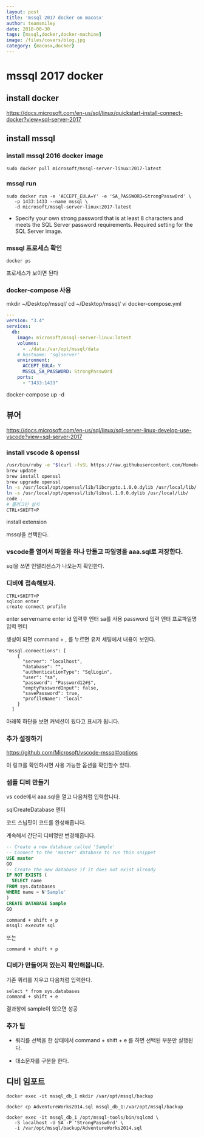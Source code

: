 ```yaml
---
layout: post
title: 'mssql 2017 docker on macosx' 
author: teamsmiley
date: 2018-08-30
tags: [mssql,docker,docker-machine]
image: /files/covers/blog.jpg
category: {macosx,docker}
---
```


# mssql 2017 docker

## install docker

https://docs.microsoft.com/en-us/sql/linux/quickstart-install-connect-docker?view=sql-server-2017

## install mssql 

### install mssql 2016 docker image
```
sudo docker pull microsoft/mssql-server-linux:2017-latest
```

### mssql run

```
sudo docker run -e 'ACCEPT_EULA=Y' -e 'SA_PASSWORD=StrongPassw0rd' \
   -p 1433:1433 --name mssql \
   -d microsoft/mssql-server-linux:2017-latest
```

* Specify your own strong password that is at least 8 characters and meets the SQL Server password requirements. Required setting for the SQL Server image.

### mssql 프로세스 확인
```
docker ps 
```
프로세스가 보이면 된다

### docker-compose 사용

mkdir ~/Desktop/mssql/
cd ~/Desktop/mssql/
vi docker-compose.yml

```yml
---
version: "3.4"
services:
  db:
    image: microsoft/mssql-server-linux:latest
    volumes:
      - ./data:/var/opt/mssql/data
    # hostname: 'sqlserver'
    environment:
      ACCEPT_EULA: Y
      MSSQL_SA_PASSWORD: StrongPassw0rd
    ports:
      - "1433:1433"
```

docker-compose up -d 


## 뷰어 

https://docs.microsoft.com/en-us/sql/linux/sql-server-linux-develop-use-vscode?view=sql-server-2017

### install vscode & openssl

```bash
/usr/bin/ruby -e "$(curl -fsSL https://raw.githubusercontent.com/Homebrew/install/master/install)"
brew update
brew install openssl
brew upgrade openssl
ln -s /usr/local/opt/openssl/lib/libcrypto.1.0.0.dylib /usr/local/lib/
ln -s /usr/local/opt/openssl/lib/libssl.1.0.0.dylib /usr/local/lib/
code .
# 플러그인 설치
CTRL+SHIFT+P
```

install extension

mssql을 선택한다.

### vscode를 열어서 파일을 하나 만들고 파일명을 aaa.sql로 저장한다.

sql을 쓰면 인텔리센스가 나오는지 확인한다.

### 디비에 접속해보자.

```
CTRL+SHIFT+P
sqlcon enter
create connect profile
```
enter
servername enter
id 입력후 엔터 sa를 사용
password 입력 엔터 
프로파일명 입력 엔터 

생성이 되면 command + , 를 누르면 유저 세팅에서 내용이 보인다. 

```
"mssql.connections": [
    {
      "server": "localhost",
      "database": "",
      "authenticationType": "SqlLogin",
      "user": "sa",
      "password": "Password12#$",
      "emptyPasswordInput": false,
      "savePassword": true,
      "profileName": "local"
    }
  ]
```

아래쪽 하단을 보면 커넥션이 됬다고 표시가 됩니다.

### 추가 설정하기 
<https://github.com/Microsoft/vscode-mssql#options>

이 링크를 확인하시면 사용 가능한 옵션을 확인할수 있다. 

### 샘플 디비 만들기 

vs code에서 aaa.sql을 열고 다음처럼 입력합니다.

sqlCreateDatabase 엔터 

코드 스닙핏이 코드를 완성해줍니다. 

계속해서 간단히 디비명만 변경해줍니다.

```sql
-- Create a new database called 'Sample'
-- Connect to the 'master' database to run this snippet
USE master
GO
-- Create the new database if it does not exist already
IF NOT EXISTS (
  SELECT name
FROM sys.databases
WHERE name = N'Sample'
)
CREATE DATABASE Sample
GO
```

```
command + shift + p 
mssql: execute sql 
```
또는 
```
command + shift + p 
```


### 디비가 만들어져 있는지 확인해봅니다.

기존 쿼리를 지우고 다음처럼 입력한다.
```
select * from sys.databases 
command + shift + e
```

결과창에 sample이 있으면 성공 

### 추가 팁

* 쿼리를 선택을 한 상태에서 command + shift + e 를 하면 선택된 부분만 실행된다.

* 대소문자를 구분을 한다.

## 디비 임포트 

```
docker exec -it mssql_db_1 mkdir /var/opt/mssql/backup

docker cp AdventureWorks2014.sql mssql_db_1:/var/opt/mssql/backup

docker exec -it mssql_db_1 /opt/mssql-tools/bin/sqlcmd \
   -S localhost -U SA -P 'StrongPassw0rd' \
   -i /var/opt/mssql/backup/AdventureWorks2014.sql
```